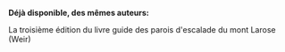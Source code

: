 **Déjà disponible, des mêmes auteurs:** 

La troisième édition du livre guide des parois d'escalade du mont Larose (Weir)

